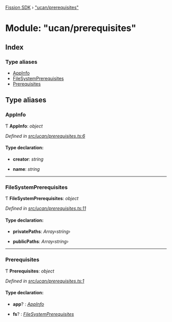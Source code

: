 [Fission SDK](../README.md) › ["ucan/prerequisites"](_ucan_prerequisites_.md)

# Module: "ucan/prerequisites"

## Index

### Type aliases

* [AppInfo](_ucan_prerequisites_.md#appinfo)
* [FileSystemPrerequisites](_ucan_prerequisites_.md#filesystemprerequisites)
* [Prerequisites](_ucan_prerequisites_.md#prerequisites)

## Type aliases

###  AppInfo

Ƭ **AppInfo**: *object*

*Defined in [src/ucan/prerequisites.ts:6](https://github.com/fission-suite/webnative/blob/33d72ef/src/ucan/prerequisites.ts#L6)*

#### Type declaration:

* **creator**: *string*

* **name**: *string*

___

###  FileSystemPrerequisites

Ƭ **FileSystemPrerequisites**: *object*

*Defined in [src/ucan/prerequisites.ts:11](https://github.com/fission-suite/webnative/blob/33d72ef/src/ucan/prerequisites.ts#L11)*

#### Type declaration:

* **privatePaths**: *Array‹string›*

* **publicPaths**: *Array‹string›*

___

###  Prerequisites

Ƭ **Prerequisites**: *object*

*Defined in [src/ucan/prerequisites.ts:1](https://github.com/fission-suite/webnative/blob/33d72ef/src/ucan/prerequisites.ts#L1)*

#### Type declaration:

* **app**? : *[AppInfo](_ucan_prerequisites_.md#appinfo)*

* **fs**? : *[FileSystemPrerequisites](_ucan_prerequisites_.md#filesystemprerequisites)*
